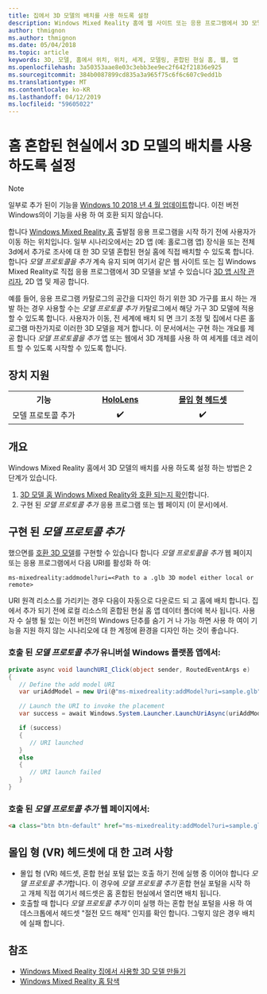 ```yaml
---
title: 집에서 3D 모델의 배치를 사용 하도록 설정
description: Windows Mixed Reality 홈에 웹 사이트 또는 응용 프로그램에서 3D 모델을 배치 하는 방법
author: thmignon
ms.author: thmignon
ms.date: 05/04/2018
ms.topic: article
keywords: 3D, 모델, 홈에서 위치, 위치, 세계, 모델링, 혼합된 현실 홈, 웹, 앱
ms.openlocfilehash: 3a50353aae8e03c3ebb3ee9ec2f642f21836e925
ms.sourcegitcommit: 384b0087899cd835a3a965f75c6f6c607c9edd1b
ms.translationtype: MT
ms.contentlocale: ko-KR
ms.lasthandoff: 04/12/2019
ms.locfileid: "59605022"
---
```

# <a name="enable-placement-of-3d-models-in-the-mixed-reality-home"></a>홈 혼합된 현실에서 3D 모델의 배치를 사용 하도록 설정

> [!NOTE]
> 일부로 추가 된이 기능을 [Windows 10 2018 년 4 월 업데이트](release-notes-april-2018.md)합니다. 이전 버전 Windows의이 기능을 사용 하 여 호환 되지 않습니다.

합니다 [Windows Mixed Reality 홈](navigating-the-windows-mixed-reality-home.md) 출발점 응용 프로그램을 시작 하기 전에 사용자가 이동 하는 위치입니다. 일부 시나리오에서는 2D 앱 (예: 홀로그램 앱) 장식을 또는 전체 3d에서 추가로 조사에 대 한 3D 모델 혼합된 현실 홈에 직접 배치할 수 있도록 합니다. 합니다 *모델 프로토콜을 추가* 계속 유지 되며 여기서 같은 웹 사이트 또는 집 Windows Mixed Reality로 직접 응용 프로그램에서 3D 모델을 보낼 수 있습니다 [3D 앱 시작 관리자](3d-app-launcher-design-guidance.md), 2D 앱 및 제공 합니다. 

예를 들어, 응용 프로그램 카탈로그의 공간을 디자인 하기 위한 3D 가구를 표시 하는 개발 하는 경우 사용할 수는 *모델 프로토콜 추가* 카탈로그에서 해당 가구 3D 모델에 적용할 수 있도록 합니다. 사용자가 이동, 전 세계에 배치 되 면 크기 조정 및 집에서 다른 홀로그램 마찬가지로 이러한 3D 모델을 제거 합니다. 이 문서에서는 구현 하는 개요를 제공 합니다 *모델 프로토콜을 추가* 앱 또는 웹에서 3D 개체를 사용 하 여 세계를 데코 레이트 할 수 있도록 시작할 수 있도록 합니다.

## <a name="device-support"></a>장치 지원

<table>
<tr>
<th>기능</th><th style="width:150px"> <a href="hololens-hardware-details.md">HoloLens</a></th><th style="width:150px"> <a href="immersive-headset-hardware-details.md">몰입 형 헤드셋</a></th>
</tr><tr>
<td>모델 프로토콜 추가</td><td style="text-align: center;"> ✔️</td><td style="text-align: center;"> ✔️</td>
</tr>
</table>

## <a name="overview"></a>개요

Windows Mixed Reality 홈에서 3D 모델의 배치를 사용 하도록 설정 하는 방법은 2 단계가 있습니다.
1. [3D 모델 홈 Windows Mixed Reality와 호환 되는지 확인](creating-3d-models-for-use-in-the-windows-mixed-reality-home.md)합니다.
2. 구현 된 *모델 프로토콜 추가* 응용 프로그램 또는 웹 페이지 (이 문서)에서.

## <a name="implementing-the-add-model-protocol"></a>구현 된 *모델 프로토콜 추가*

했으면를 [호환 3D 모델](creating-3d-models-for-use-in-the-windows-mixed-reality-home.md)를 구현할 수 있습니다 합니다 *모델 프로토콜을 추가* 웹 페이지 또는 응용 프로그램에서 다음 URI를 활성화 하 여:

```
ms-mixedreality:addmodel?uri=<Path to a .glb 3D model either local or remote>
```

URI 원격 리소스를 가리키는 경우 다음이 자동으로 다운로드 되 고 홈에 배치 합니다. 집에서 추가 되기 전에 로컬 리소스의 혼합된 현실 홈 앱 데이터 폴더에 복사 됩니다. 사용자 수 실행 될 있는 이전 버전의 Windows 단추를 숨기 거 나 가능 하면 사용 하 여이 기능을 지원 하지 않는 시나리오에 대 한 계정에 환경을 디자인 하는 것이 좋습니다. 

### <a name="invoking-the-add-model-protocol-from-a-universal-windows-platform-app"></a>호출 된 *모델 프로토콜 추가* 유니버설 Windows 플랫폼 앱에서:

```C#
private async void launchURI_Click(object sender, RoutedEventArgs e)
{
   // Define the add model URI
   var uriAddModel = new Uri(@"ms-mixedreality:addModel?uri=sample.glb");

   // Launch the URI to invoke the placement
   var success = await Windows.System.Launcher.LaunchUriAsync(uriAddModel);

   if (success)
   {
      // URI launched
   }
   else
   {
      // URI launch failed
   }
}
```

### <a name="invoking-the-add-model-protocol-from-a-webpage"></a>호출 된 *모델 프로토콜 추가* 웹 페이지에서:

```html
<a class="btn btn-default" href="ms-mixedreality:addModel?uri=sample.glb"> Place 3D Model </a>
```

## <a name="considerations-for-immersive-vr-headsets"></a>몰입 형 (VR) 헤드셋에 대 한 고려 사항

* 몰입 형 (VR) 헤드셋, 혼합 현실 포털 없는 호출 하기 전에 실행 중 이어야 합니다 *모델 프로토콜 추가*합니다. 이 경우에 *모델 프로토콜 추가* 혼합 현실 포털을 시작 하 고 개체 직접 여기서 헤드셋은 홈 혼합된 현실에서 열리면 배치 됩니다. 
* 호출할 때 합니다 *모델 프로토콜 추가* 이미 실행 하는 혼합 현실 포털을 사용 하 여 데스크톱에서 헤드셋 "절전 모드 해제" 인지를 확인 합니다. 그렇지 않은 경우 배치에 실패 합니다. 

## <a name="see-also"></a>참조

* [Windows Mixed Reality 집에서 사용할 3D 모델 만들기](creating-3d-models-for-use-in-the-windows-mixed-reality-home.md)
* [Windows Mixed Reality 홈 탐색](navigating-the-windows-mixed-reality-home.md)
